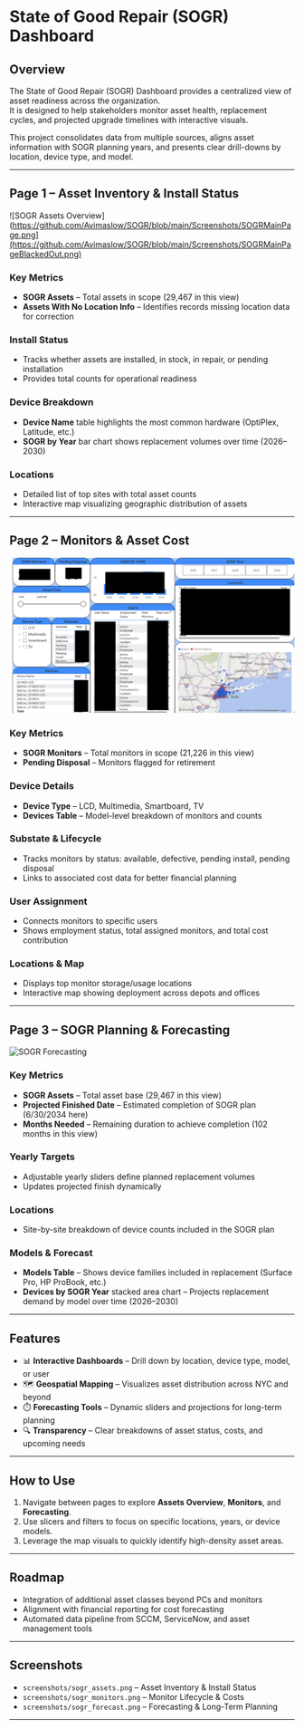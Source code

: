 # State of Good Repair (SOGR) Dashboard

## Overview
The State of Good Repair (SOGR) Dashboard provides a centralized view of asset readiness across the organization.  
It is designed to help stakeholders monitor asset health, replacement cycles, and projected upgrade timelines with interactive visuals.  

This project consolidates data from multiple sources, aligns asset information with SOGR planning years, and presents clear drill-downs by location, device type, and model.  

---

## Page 1 – Asset Inventory & Install Status

![SOGR Assets Overview](https://github.com/Avimaslow/SOGR/blob/main/Screenshots/SOGRMainPage.png](https://github.com/Avimaslow/SOGR/blob/main/Screenshots/SOGRMainPageBlackedOut.png)

### Key Metrics
- **SOGR Assets** – Total assets in scope (29,467 in this view)  
- **Assets With No Location Info** – Identifies records missing location data for correction  

### Install Status
- Tracks whether assets are installed, in stock, in repair, or pending installation  
- Provides total counts for operational readiness  

### Device Breakdown
- **Device Name** table highlights the most common hardware (OptiPlex, Latitude, etc.)  
- **SOGR by Year** bar chart shows replacement volumes over time (2026–2030)  

### Locations
- Detailed list of top sites with total asset counts  
- Interactive map visualizing geographic distribution of assets  

---

## Page 2 – Monitors & Asset Cost

![SOGR Monitors](https://github.com/Avimaslow/SOGR/blob/main/Screenshots/MonitorsSogrBlackedOut.png)

### Key Metrics
- **SOGR Monitors** – Total monitors in scope (21,226 in this view)  
- **Pending Disposal** – Monitors flagged for retirement  

### Device Details
- **Device Type** – LCD, Multimedia, Smartboard, TV  
- **Devices Table** – Model-level breakdown of monitors and counts  

### Substate & Lifecycle
- Tracks monitors by status: available, defective, pending install, pending disposal  
- Links to associated cost data for better financial planning  

### User Assignment
- Connects monitors to specific users  
- Shows employment status, total assigned monitors, and total cost contribution  

### Locations & Map
- Displays top monitor storage/usage locations  
- Interactive map showing deployment across depots and offices  

---

## Page 3 – SOGR Planning & Forecasting

![SOGR Forecasting]([https://github.com/Avimaslow/SOGR/blob/main/Screenshots/ScenarioPage.png](https://github.com/Avimaslow/SOGR/blob/main/Screenshots/ScenarioPageBlackedOut.png))

### Key Metrics
- **SOGR Assets** – Total asset base (29,467 in this view)  
- **Projected Finished Date** – Estimated completion of SOGR plan (6/30/2034 here)  
- **Months Needed** – Remaining duration to achieve completion (102 months in this view)  

### Yearly Targets
- Adjustable yearly sliders define planned replacement volumes  
- Updates projected finish dynamically  

### Locations
- Site-by-site breakdown of device counts included in the SOGR plan  

### Models & Forecast
- **Models Table** – Shows device families included in replacement (Surface Pro, HP ProBook, etc.)  
- **Devices by SOGR Year** stacked area chart – Projects replacement demand by model over time (2026–2030)  

---

## Features

- 📊 **Interactive Dashboards** – Drill down by location, device type, model, or user  
- 🗺️ **Geospatial Mapping** – Visualizes asset distribution across NYC and beyond  
- ⏱️ **Forecasting Tools** – Dynamic sliders and projections for long-term planning  
- 🔍 **Transparency** – Clear breakdowns of asset status, costs, and upcoming needs  

---

## How to Use
1. Navigate between pages to explore **Assets Overview**, **Monitors**, and **Forecasting**.  
2. Use slicers and filters to focus on specific locations, years, or device models.  
3. Leverage the map visuals to quickly identify high-density asset areas.  

---

## Roadmap
- Integration of additional asset classes beyond PCs and monitors  
- Alignment with financial reporting for cost forecasting  
- Automated data pipeline from SCCM, ServiceNow, and asset management tools  

---

## Screenshots
- `screenshots/sogr_assets.png` – Asset Inventory & Install Status  
- `screenshots/sogr_monitors.png` – Monitor Lifecycle & Costs  
- `screenshots/sogr_forecast.png` – Forecasting & Long-Term Planning  

---
